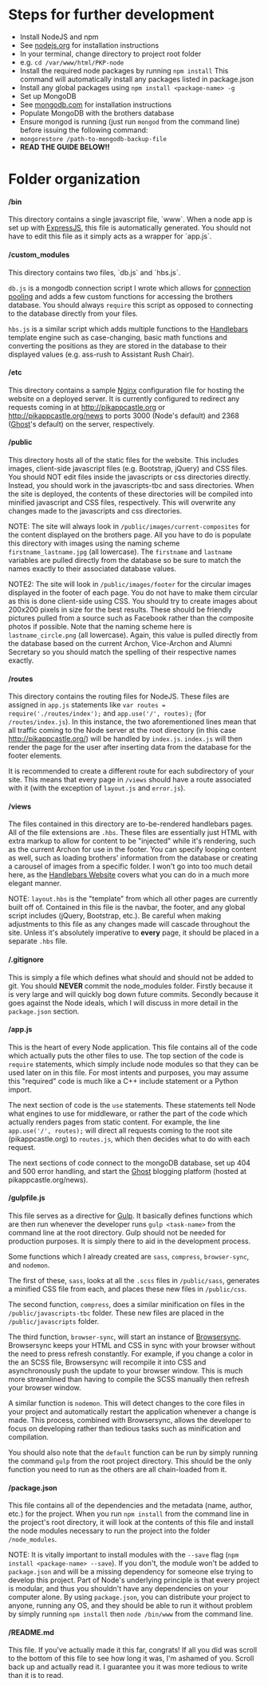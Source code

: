 # Steps for further development

* Install NodeJS and npm
 * See <a href='https://nodejs.org/'>nodejs.org</a> for installation instructions
* In your terminal, change directory to project root folder
 * e.g. `cd /var/www/html/PKP-node`
* Install the required node packages by running `npm install` This command will automatically install any packages listed in package.json
* Install any global packages using `npm install <package-name> -g`
* Set up MongoDB
 * See <a href='https://www.mongodb.com/'>mongodb.com</a> for installation instructions
* Populate MongoDB with the brothers database
 * Ensure mongod is running (just run `mongod` from the command line) before issuing the following command:
 * `mongorestore /path-to-mongodb-backup-file`
* **READ THE GUIDE BELOW!!**

# Folder organization

<h4>/bin</h4>
This directory contains a single javascript file, `www`. When a node app is set up with <a href='http://expressjs.com/'>ExpressJS</a>, this file is automatically generated. You should not have to edit this file as it simply acts as a wrapper for `app.js`.


<h4>/custom_modules</h4>
This directory contains two files, `db.js` and `hbs.js`.

`db.js` is a mongodb connection script I wrote which allows for <a href='http://blog.mlab.com/2013/11/deep-dive-into-connection-pooling/'>connection pooling</a> and adds a few custom functions for accessing the brothers database. You should always `require` this script as opposed to connecting to the database directly from your files.

`hbs.js` is a similar script which adds multiple functions to the <a href='http://handlebarsjs.com/'>Handlebars</a> template engine such as case-changing, basic math functions and converting the positions as they are stored in the database to their displayed values (e.g. ass-rush to Assistant Rush Chair).


<h4>/etc</h4>

This directory contains a sample <a href='https://www.nginx.com/resources/wiki/'>Nginx</a> configuration file for hosting the website on a deployed server. It is currently configured to redirect any requests coming in at http://pikappcastle.org or http://pikappcastle.org/news to ports 3000 (Node's default) and 2368 (<a href='https://ghost.org/'>Ghost</a>'s default) on the server, respectively.


<h4>/public</h4>

This directory hosts all of the static files for the website. This includes images, client-side javascript files (e.g. Bootstrap, jQuery) and CSS files. You should NOT edit files inside the javascripts or css directories directly. Instead, you should work in the javascripts-tbc and sass directories. When the site is deployed, the contents of these directories will be compiled into minified javascript and CSS files, respectively. This will overwrite any changes made to the javascripts and css directories.

NOTE: The site will always look in `/public/images/current-composites` for the content displayed on the brothers page. All you have to do is populate this directory with images using the naming scheme `firstname_lastname.jpg` (all lowercase). The `firstname` and `lastname` variables are pulled directly from the database so be sure to match the names exactly to their associated database values.

NOTE2: The site will look in `/public/images/footer` for the circular images displayed in the footer of each page. You do not have to make them circular as this is done client-side using CSS. You should try to create images about 200x200 pixels in size for the best results. These should be friendly pictures pulled from a source such as Facebook rather than the composite photos if possible. Note that the naming scheme here is `lastname_circle.png` (all lowercase). Again, this value is pulled directly from the database based on the current Archon, Vice-Archon and Alumni Secretary so you should match the spelling of their respective names exactly.


<h4>/routes</h4>

This directory contains the routing files for NodeJS. These files are assigned in `app.js` statements like `var routes = require('./routes/index');` and `app.use('/', routes);` (for `/routes/index.js`). In this instance, the two aforementioned lines mean that all traffic coming to the Node server at the root directory (in this case http://pikappcastle.org/) will be handled by `index.js`. `index.js` will then render the page for the user after inserting data from the database for the footer elements.

It is recommended to create a different route for each subdirectory of your site. This means that every page in `/views` should have a route associated with it (with the exception of `layout.js` and `error.js`).


<h4>/views</h4>

The files contained in this directory are to-be-rendered handlebars pages. All of the file extensions are `.hbs`. These files are essentially just HTML with extra markup to allow for content to be "injected" while it's rendering, such as the current Archon for use in the footer. You can specify looping content as well, such as loading brothers' information from the database or creating a carousel of images from a specific folder. I won't go into too much detail here, as the <a href='http://handlebarsjs.com/'>Handlebars Website</a> covers what you can do in a much more elegant manner.

NOTE: `layout.hbs` is the "template" from which all other pages are currently built off of. Contained in this file is the navbar, the footer, and any global script includes (jQuery, Bootstrap, etc.). Be careful when making adjustments to this file as any changes made will cascade throughout the site. Unless it's absolutely imperative to **every** page, it should be placed in a separate `.hbs` file.


<h4>/.gitignore</h4>

This is simply a file which defines what should and should not be added to git. You should **NEVER** commit the node_modules folder. Firstly because it is very large and will quickly bog down future commits. Secondly because it goes against the Node ideals, which I will discuss in more detail in the `package.json` section.


<h4>/app.js</h4>

This is the heart of every Node application. This file contains all of the code which actually puts the other files to use. The top section of the code is `require` statements, which simply include node modules so that they can be used later on in this file. For most intents and purposes, you may assume this "required" code is much like a C++ include statement or a Python import.

The next section of code is the `use` statements. These statements tell Node what engines to use for middleware, or rather the part of the code which actually renders pages from static content. For example, the line `app.use('/', routes);` will direct all requests coming to the root site (pikappcastle.org) to `routes.js`, which then decides what to do with each request.

The next sections of code connect to the mongoDB database, set up 404 and 500 error handling, and start the <a href="https://ghost.org">Ghost</a> blogging platform (hosted at pikappcastle.org/news).


<h4>/gulpfile.js</h4>

This file serves as a directive for <a href="https://gulpjs.com">Gulp</a>. It basically defines functions which are then run whenever the developer runs `gulp <task-name>` from the command line at the root directory. Gulp should not be needed for production purposes. It is simply there to aid in the development process.

Some functions which I already created are `sass`, `compress`, `browser-sync`, and `nodemon`.

The first of these, `sass`, looks at all the `.scss` files in `/public/sass`, generates a minified CSS file from each, and places these new files in `/public/css`.

The second function, `compress`, does a similar minification on files in the `/public/javascripts-tbc` folder. These new files are placed in the `/public/javascripts` folder.

The third function, `browser-sync`, will start an instance of <a href="https://www.browsersync.io/">Browsersync</a>. Browsersync keeps your HTML and CSS in sync with your browser without the need to press refresh constantly. For example, if you change a color in the an SCSS file, Browsersync will recompile it into CSS and asynchronously push the update to your browser window. This is much more streamlined than having to compile the SCSS manually then refresh your browser window.

A similar function is `nodemon`. This will detect changes to the core files in your project and automatically restart the application whenever a change is made. This process, combined with Browsersync, allows the developer to focus on developing rather than tedious tasks such as minification and compilation.

You should also note that the `default` function can be run by simply running the command `gulp` from the root project directory. This should be the only function you need to run as the others are all chain-loaded from it.


<h4>/package.json</h4>

This file contains all of the dependencies and the metadata (name, author, etc.) for the project. When you run `npm install` from the command line in the project's root directory, it will look at the contents of this file and install the node modules necessary to run the project into the folder `/node_modules`.

NOTE: It is vitally important to install modules with the `--save` flag (`npm install <package-name> --save`). If you don't, the module won't be added to `package.json` and will be a missing dependency for someone else trying to develop this project. Part of Node's underlying principle is that every project is modular, and thus you shouldn't have any dependencies on your computer alone. By using `package.json`, you can distribute your project to anyone, running any OS, and they should be able to run it without problem by simply running `npm install` then `node /bin/www` from the command line.


<h4>/README.md</h4>

This file. If you've actually made it this far, congrats! If all you did was scroll to the bottom of this file to see how long it was, I'm ashamed of you. Scroll back up and actually read it. I guarantee you it was more tedious to write than it is to read.
